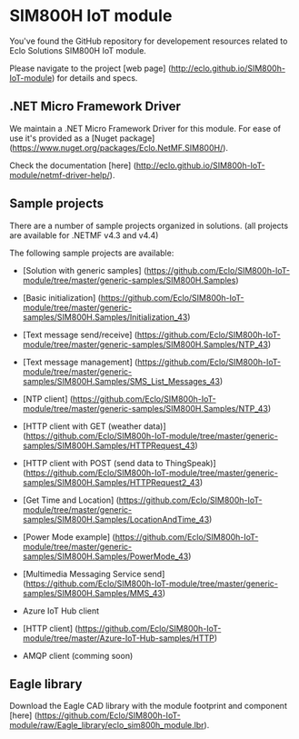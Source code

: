 # SIM800H IoT module

You've found the GitHub repository for developement resources related to Eclo Solutions SIM800H IoT module.

Please navigate to the project [web page] (http://eclo.github.io/SIM800h-IoT-module) for details and specs. 


## .NET Micro Framework Driver

We maintain a .NET Micro Framework Driver for this module. For ease of use it's provided as a [Nuget package] (https://www.nuget.org/packages/Eclo.NetMF.SIM800H/).

Check the documentation [here] (http://eclo.github.io/SIM800h-IoT-module/netmf-driver-help/).


## Sample projects

There are a number of sample projects organized in solutions.
(all projects are available for .NETMF v4.3 and v4.4)
  
The following sample projects are available:
- [Solution with generic samples] (https://github.com/Eclo/SIM800h-IoT-module/tree/master/generic-samples/SIM800H.Samples)
 - [Basic initialization] (https://github.com/Eclo/SIM800h-IoT-module/tree/master/generic-samples/SIM800H.Samples/Initialization_43)
 - [Text message send/receive] (https://github.com/Eclo/SIM800h-IoT-module/tree/master/generic-samples/SIM800H.Samples/NTP_43)
 - [Text message management] (https://github.com/Eclo/SIM800h-IoT-module/tree/master/generic-samples/SIM800H.Samples/SMS_List_Messages_43)
 - [NTP client] (https://github.com/Eclo/SIM800h-IoT-module/tree/master/generic-samples/SIM800H.Samples/NTP_43)
 - [HTTP client with GET (weather data)] (https://github.com/Eclo/SIM800h-IoT-module/tree/master/generic-samples/SIM800H.Samples/HTTPRequest_43)
 - [HTTP client with POST (send data to ThingSpeak)] (https://github.com/Eclo/SIM800h-IoT-module/tree/master/generic-samples/SIM800H.Samples/HTTPRequest2_43)
 - [Get Time and Location] (https://github.com/Eclo/SIM800h-IoT-module/tree/master/generic-samples/SIM800H.Samples/LocationAndTime_43)
 - [Power Mode example] (https://github.com/Eclo/SIM800h-IoT-module/tree/master/generic-samples/SIM800H.Samples/PowerMode_43)
 - [Multimedia Messaging Service send] (https://github.com/Eclo/SIM800h-IoT-module/tree/master/generic-samples/SIM800H.Samples/MMS_43)

- Azure IoT Hub client
 - [HTTP client] (https://github.com/Eclo/SIM800h-IoT-module/tree/master/Azure-IoT-Hub-samples/HTTP)
 - AMQP client (comming soon) 

## Eagle library

Download the Eagle CAD library with the module footprint and component [here] (https://github.com/Eclo/SIM800h-IoT-module/raw/Eagle_library/eclo_sim800h_module.lbr).

